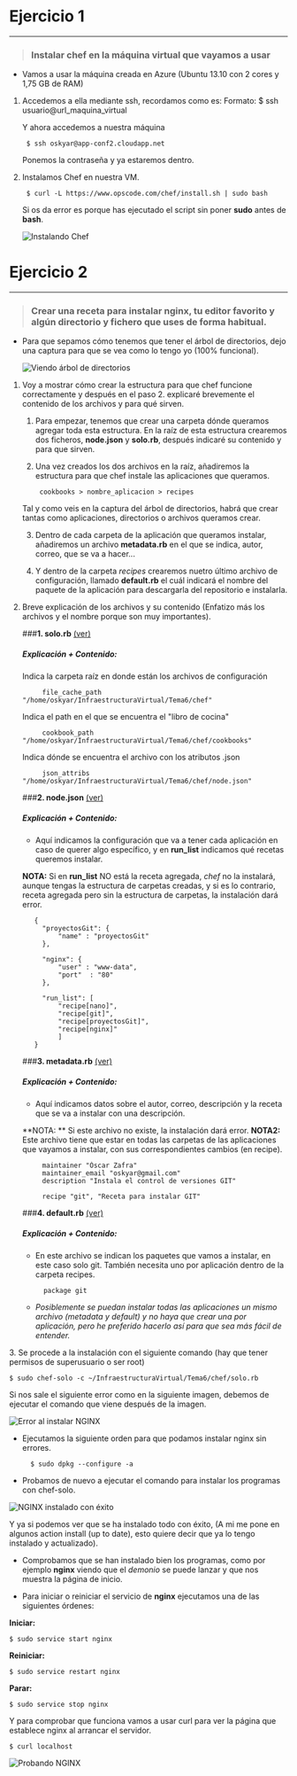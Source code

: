 # Ejercicio 1
-------------

> ### Instalar chef en la máquina virtual que vayamos a usar

* Vamos a usar la máquina creada en Azure (Ubuntu 13.10 con 2 cores y 1,75 GB de RAM)
1. Accedemos a ella mediante ssh, recordamos como es:
	Formato:
		$ ssh usuario@url_maquina_virtual

	Y ahora accedemos a nuestra máquina
        
        $ ssh oskyar@app-conf2.cloudapp.net

	Ponemos la contraseña y ya estaremos dentro.

2. Instalamos Chef en nuestra VM.

		$ curl -L https://www.opscode.com/chef/install.sh | sudo bash

     Si os da error es porque has ejecutado el script sin poner **sudo** antes de **bash**.

	![Instalando Chef](https://raw.github.com/oskyar/InfraestructuraVirtual/master/Tema6/img/Ej1-InstalandoChef.png)

# Ejercicio 2
-------------
> ### Crear una receta para instalar nginx, tu editor favorito y algún directorio y fichero que uses de forma habitual.

* Para que sepamos cómo tenemos que tener el árbol de directorios, dejo una captura para que se vea como lo tengo yo (100% funcional).

	![Viendo árbol de directorios](https://raw.github.com/oskyar/InfraestructuraVirtual/master/Tema6/img/Ej2-1.ArbolDeDirectorios.png)

1. Voy a mostrar cómo crear la estructura para que chef funcione correctamente y después en el paso 2. explicaré brevemente el contenido de los archivos y para qué sirven.

	1. Para empezar, tenemos que crear una carpeta dónde queramos agregar toda esta estructura. En la raíz de esta estructura crearemos dos ficheros, **node.json** y **solo.rb**, después indicaré su contenido y para que sirven.

	2. Una vez creados los dos archivos en la raíz, añadiremos la estructura para que chef instale las aplicaciones que queramos.

    		cookbooks > nombre_aplicacion > recipes

	Tal y como veis en la captura del árbol de directorios, habrá que crear tantas como aplicaciones, directorios o archivos queramos crear.

    3. Dentro de cada carpeta de la aplicación que queramos instalar, añadiremos un archivo **metadata.rb** en el que se indica, autor, correo, que se va a hacer...

    4. Y dentro de la carpeta *recipes* crearemos nuetro último archivo de configuración, llamado **default.rb** el cuál indicará el nombre del paquete de la aplicación para descargarla del repositorio e instalarla.

2. Breve explicación de los archivos y su contenido (Enfatizo más los archivos y el nombre porque son muy importantes).

	###**1. solo.rb**  [(ver)](https://github.com/oskyar/InfraestructuraVirtual/blob/master/Tema6/chef/solo.rb)
	##### Explicación + Contenido:
	Indica la carpeta raíz en donde están los archivos de configuración

    		file_cache_path "/home/oskyar/InfraestructuraVirtual/Tema6/chef"

    Indica el path en el que se encuentra el "libro de cocina"

    		cookbook_path "/home/oskyar/InfraestructuraVirtual/Tema6/chef/cookbooks"

    Indica dónde se encuentra el archivo con los atributos .json

            json_attribs "/home/oskyar/InfraestructuraVirtual/Tema6/chef/node.json"

    ###**2. node.json**  [(ver)](https://github.com/oskyar/InfraestructuraVirtual/blob/master/Tema6/chef/node.json)
    ##### Explicación + Contenido:
	* Aquí indicamos la configuración que va a tener cada aplicación en caso de querer algo específico, y en **run_list** indicamos qué recetas queremos instalar.

    **NOTA:** Si en **run_list**  NO está la receta agregada, *chef* no la instalará, aunque tengas la estructura de carpetas creadas, y si es lo contrario, receta agregada pero sin la estructura de carpetas, la instalación dará error.

          {
            "proyectosGit": {
            	"name" : "proyectosGit"
            },

			"nginx": {
				"user" : "www-data",
				"port"	: "80"
            },

			"run_list": [
                "recipe[nano]",
                "recipe[git]",
                "recipe[proyectosGit]",
                "recipe[nginx]"
                ]
          }

 	###**3. metadata.rb**  [(ver)](https://github.com/oskyar/InfraestructuraVirtual/blob/master/Tema6/chef/cookbooks/git/metadata.rb)
	##### Explicación + Contenido:
	* Aquí indicamos datos sobre el autor, correo, descripción y la receta que se va a instalar con una descripción.

    **NOTA: ** Si este archivo no existe, la instalación dará error.
    **NOTA2:** Este archivo tiene que estar en todas las carpetas de las aplicaciones que vayamos a instalar, con sus correspondientes cambios (en recipe).

            maintainer "Óscar Zafra"
            maintainer_email "oskyar@gmail.com"
            description "Instala el control de versiones GIT"

            recipe "git", "Receta para instalar GIT"

 	###**4. default.rb**  [(ver)](https://github.com/oskyar/InfraestructuraVirtual/blob/master/Tema6/chef/cookbooks/git/recipes/default.rb)
	##### Explicación + Contenido:
	* En este archivo se indican los paquetes que vamos a instalar, en este caso solo git. También necesita uno por aplicación dentro de la carpeta recipes.

    		package git

	* _*Posiblemente se puedan instalar todas las aplicaciones un mismo archivo (metadata y default) y no haya que crear una por aplicación, pero he preferido hacerlo así para que sea más fácil de entender.*_

3\. Se procede a la instalación con el siguiente comando (hay que tener permisos de superusuario o ser root)

	$ sudo chef-solo -c ~/InfraestructuraVirtual/Tema6/chef/solo.rb

Si nos sale el siguiente error como en la siguiente imagen, debemos de ejecutar el comando que viene después de la imagen.

![Error al instalar NGINX](https://raw.github.com/oskyar/InfraestructuraVirtual/master/Tema6/img/Ej2-2.ErrorInstalandoNginx.png)

* Ejecutamos la siguiente orden para que podamos instalar nginx sin errores.

    	$ sudo dpkg --configure -a

* Probamos de nuevo a ejecutar el comando para instalar los programas con chef-solo.

![NGINX instalado con éxito](https://raw.github.com/oskyar/InfraestructuraVirtual/master/Tema6/img/Ej2-3.NginxInstalado.png)

Y ya si podemos ver que se ha instalado todo con éxito, (A mi me pone en algunos action install (up to date), esto quiere decir que ya lo tengo instalado y actualizado).

* Comprobamos que se han instalado bien los programas, como por ejemplo **nginx** viendo que el *demonio* se puede lanzar y que nos muestra la página de inicio.

* Para iniciar o reiniciar el servicio de **nginx** ejecutamos una de las siguientes órdenes:

**Iniciar:**

    $ sudo service start nginx

**Reiniciar:**

	$ sudo service restart nginx

**Parar:**

    $ sudo service stop nginx

Y para comprobar que funciona vamos a usar curl para ver la página que establece nginx al arrancar el servidor.

	$ curl localhost

![Probando NGINX](https://raw.github.com/oskyar/InfraestructuraVirtual/master/Tema6/img/Ej2-4.ProbandoNginx.png)
